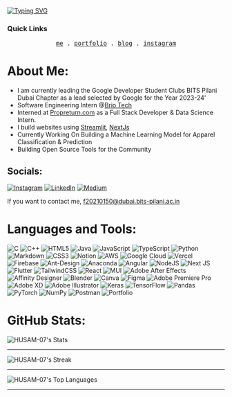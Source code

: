 [![Typing SVG](https://readme-typing-svg.herokuapp.com?font=Google+Sans&pause=1000&color=41A7F7&width=435&lines=I+am+a+Software+Engineer;Open+Source+Enthusiast;Working+with+Google+Cloud;A+Google+DSC+Lead)](https://git.io/typing-svg)

### Quick Links
<p align="center">
  <samp>
    <a href="https://husamdev.netlify.app/">me</a> .
    <a href="https://mohammed-husamuddin-portfolio.vercel.app/">portfolio</a> .
    <a href="https://valuevault.beehiiv.com/">blog</a> .
    <a href="https://instagram.com/itshu.sam">instagram</a> 
  </samp>
</p>


# About Me:
- I am currently leading the Google Developer Student Clubs BITS Pilani Dubai Chapter as a lead selected by Google for the Year 2023-24'
- Software Engineering Intern @[Brio Tech](https://www.briotech.com/)
- Interned at [Propreturn.com](https://www.propreturns.com/) as a Full Stack Developer & Data Science Intern.
- I build websites using [Streamlit](https://streamlit.io/), [NextJs](https://nextjs.org/)
- Currently Working On Building a Machine Learning Model for Apparel Classification & Prediction
- Building Open Source Tools for the Community



## Socials:
[![Instagram](https://img.shields.io/badge/Instagram-%23E4405F.svg?logo=Instagram&logoColor=white)](https://instagram.com/itshu.sam) [![LinkedIn](https://img.shields.io/badge/LinkedIn-%230077B5.svg?logo=linkedin&logoColor=white)](https://linkedin.com/in/https://www.linkedin.com/in/husam-profile/) [![Medium](https://img.shields.io/badge/Medium-12100E?logo=medium&logoColor=white)](https://medium.com/@https://medium.com/@HUSAM_007) 

If you want to contact me, f20210150@dubai.bits-pilani.ac.in

# Languages and Tools:
![C](https://img.shields.io/badge/c-%2300599C.svg?style=flat&logo=c&logoColor=white) ![C++](https://img.shields.io/badge/c++-%2300599C.svg?style=flat&logo=c%2B%2B&logoColor=white) ![HTML5](https://img.shields.io/badge/html5-%23E34F26.svg?style=flat&logo=html5&logoColor=white) ![Java](https://img.shields.io/badge/java-%23ED8B00.svg?style=flat&logo=java&logoColor=white) ![JavaScript](https://img.shields.io/badge/javascript-%23323330.svg?style=flat&logo=javascript&logoColor=%23F7DF1E) ![TypeScript](https://img.shields.io/badge/typescript-%23007ACC.svg?style=flat&logo=typescript&logoColor=white) ![Python](https://img.shields.io/badge/python-3670A0?style=flat&logo=python&logoColor=ffdd54) ![Markdown](https://img.shields.io/badge/markdown-%23000000.svg?style=flat&logo=markdown&logoColor=white) ![CSS3](https://img.shields.io/badge/css3-%231572B6.svg?style=flat&logo=css3&logoColor=white) ![Notion](https://img.shields.io/badge/Notion-%23000000.svg?style=flat&logo=notion&logoColor=white) ![AWS](https://img.shields.io/badge/AWS-%23FF9900.svg?style=flat&logo=amazon-aws&logoColor=white) ![Google Cloud](https://img.shields.io/badge/Google%20Cloud-%234285F4.svg?style=flat&logo=google-cloud&logoColor=white) ![Vercel](https://img.shields.io/badge/vercel-%23000000.svg?style=flat&logo=vercel&logoColor=white) ![Firebase](https://img.shields.io/badge/firebase-%23039BE5.svg?style=flat&logo=firebase) ![Ant-Design](https://img.shields.io/badge/-AntDesign-%230170FE?style=flat&logo=ant-design&logoColor=white) ![Anaconda](https://img.shields.io/badge/Anaconda-%2344A833.svg?style=flat&logo=anaconda&logoColor=white) ![Angular](https://img.shields.io/badge/angular-%23DD0031.svg?style=flat&logo=angular&logoColor=white) ![NodeJS](https://img.shields.io/badge/node.js-6DA55F?style=flat&logo=node.js&logoColor=white) ![Next JS](https://img.shields.io/badge/Next-black?style=flat&logo=next.js&logoColor=white) ![Flutter](https://img.shields.io/badge/Flutter-%2302569B.svg?style=flat&logo=Flutter&logoColor=white) ![TailwindCSS](https://img.shields.io/badge/tailwindcss-%2338B2AC.svg?style=flat&logo=tailwind-css&logoColor=white) ![React](https://img.shields.io/badge/react-%2320232a.svg?style=flat&logo=react&logoColor=%2361DAFB) ![MUI](https://img.shields.io/badge/MUI-%230081CB.svg?style=flat&logo=material-ui&logoColor=white) ![Adobe After Effects](https://img.shields.io/badge/Adobe%20After%20Effects-9999FF.svg?style=flat&logo=Adobe%20After%20Effects&logoColor=white) ![Affinity Designer](https://img.shields.io/badge/affinitydesginer-%231B72BE.svg?style=flat&logo=affinity-designer&logoColor=white) ![Blender](https://img.shields.io/badge/blender-%23F5792A.svg?style=flat&logo=blender&logoColor=white) ![Canva](https://img.shields.io/badge/Canva-%2300C4CC.svg?style=flat&logo=Canva&logoColor=white) 	![Figma](https://img.shields.io/badge/figma-%23F24E1E.svg?style=flat&logo=figma&logoColor=white) ![Adobe Premiere Pro](https://img.shields.io/badge/Adobe%20Premiere%20Pro-9999FF.svg?style=flat&logo=Adobe%20Premiere%20Pro&logoColor=white) ![Adobe XD](https://img.shields.io/badge/Adobe%20XD-470137?style=flat&logo=Adobe%20XD&logoColor=#FF61F6) ![Adobe Illustrator](https://img.shields.io/badge/adobeillustrator-%23FF9A00.svg?style=flat&logo=adobeillustrator&logoColor=white) ![Keras](https://img.shields.io/badge/Keras-%23D00000.svg?style=flat&logo=Keras&logoColor=white) ![TensorFlow](https://img.shields.io/badge/TensorFlow-%23FF6F00.svg?style=flat&logo=TensorFlow&logoColor=white) ![Pandas](https://img.shields.io/badge/pandas-%23150458.svg?style=flat&logo=pandas&logoColor=white) ![PyTorch](https://img.shields.io/badge/PyTorch-%23EE4C2C.svg?style=flat&logo=PyTorch&logoColor=white) ![NumPy](https://img.shields.io/badge/numpy-%23013243.svg?style=flat&logo=numpy&logoColor=white) ![Postman](https://img.shields.io/badge/Postman-FF6C37?style=flat&logo=postman&logoColor=white) ![Portfolio](https://img.shields.io/badge/Portfolio-%23000000.svg?style=flat&logo=firefox&logoColor=#FF7139)

# GitHub Stats:
![HUSAM-07's Stats](https://github-readme-stats.vercel.app/api?username=HUSAM-07&theme=dark&show_icons=true&hide_border=false&count_private=true)

---
![HUSAM-07's Streak](https://github-readme-streak-stats.herokuapp.com/?user=HUSAM-07&theme=dark&hide_border=false)

---
![HUSAM-07's Top Languages](https://github-readme-stats.vercel.app/api/top-langs/?username=HUSAM-07&theme=dark&show_icons=true&hide_border=false&layout=compact)

---
